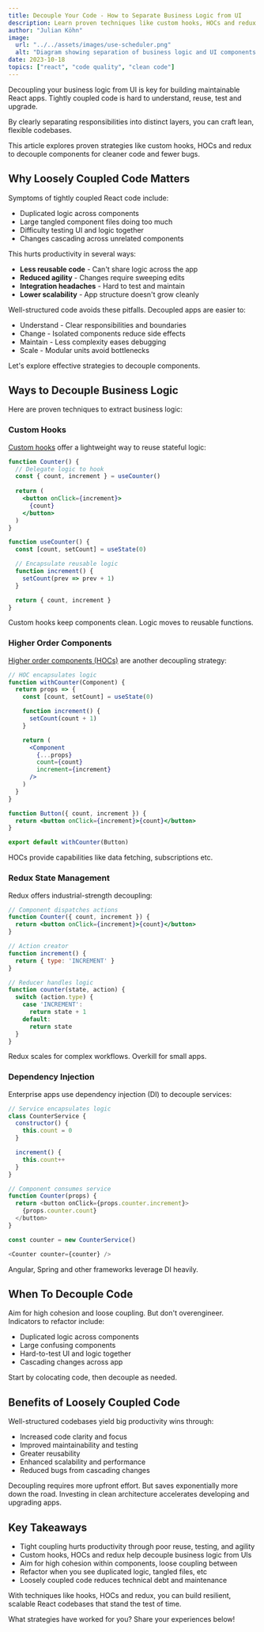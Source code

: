 ```yaml
---
title: Decouple Your Code - How to Separate Business Logic from UI  
description: Learn proven techniques like custom hooks, HOCs and redux to decouple React business logic from UI code for cleaner, more maintainable apps.
author: "Julian Köhn"
image:
  url: "../../assets/images/use-scheduler.png"
  alt: "Diagram showing separation of business logic and UI components."  
date: 2023-10-18
topics: ["react", "code quality", "clean code"]
---
```


Decoupling your business logic from UI is key for building maintainable React apps. Tightly coupled code is hard to understand, reuse, test and upgrade. 

By clearly separating responsibilities into distinct layers, you can craft lean, flexible codebases.

This article explores proven strategies like custom hooks, HOCs and redux to decouple components for cleaner code and fewer bugs.

## Why Loosely Coupled Code Matters

Symptoms of tightly coupled React code include:

- Duplicated logic across components
- Large tangled component files doing too much
- Difficulty testing UI and logic together 
- Changes cascading across unrelated components

This hurts productivity in several ways:

- **Less reusable code** - Can't share logic across the app
- **Reduced agility** - Changes require sweeping edits
- **Integration headaches** - Hard to test and maintain
- **Lower scalability** - App structure doesn't grow cleanly

Well-structured code avoids these pitfalls. Decoupled apps are easier to:

- Understand - Clear responsibilities and boundaries  
- Change - Isolated components reduce side effects
- Maintain - Less complexity eases debugging
- Scale - Modular units avoid bottlenecks

Let's explore effective strategies to decouple components.

## Ways to Decouple Business Logic

Here are proven techniques to extract business logic:

### Custom Hooks

[Custom hooks](https://react.dev/learn/reusing-logic-with-custom-hooks) offer a lightweight way to reuse stateful logic:

```jsx
function Counter() {
  // Delegate logic to hook  
  const { count, increment } = useCounter() 
  
  return (
    <button onClick={increment}>
      {count}
    </button>
  )
}

function useCounter() {
  const [count, setCount] = useState(0)

  // Encapsulate reusable logic
  function increment() {
    setCount(prev => prev + 1)
  }

  return { count, increment }
}
```

Custom hooks keep components clean. Logic moves to reusable functions.

### Higher Order Components

[Higher order components (HOCs)](https://reactjs.org/docs/higher-order-components.html) are another decoupling strategy:

```jsx 
// HOC encapsulates logic
function withCounter(Component) {
  return props => {
    const [count, setCount] = useState(0)

    function increment() {
      setCount(count + 1)
    }

    return (
      <Component
        {...props}
        count={count}
        increment={increment} 
      />
    )
  }
}

function Button({ count, increment }) {
  return <button onClick={increment}>{count}</button>
}

export default withCounter(Button)
```

HOCs provide capabilities like data fetching, subscriptions etc.

### Redux State Management

Redux offers industrial-strength decoupling:

```jsx
// Component dispatches actions 
function Counter({ count, increment }) {
  return <button onClick={increment}>{count}</button>
}

// Action creator  
function increment() {
  return { type: 'INCREMENT' }
} 

// Reducer handles logic
function counter(state, action) {
  switch (action.type) {
    case 'INCREMENT':
      return state + 1
    default:
      return state
  }
}
```

Redux scales for complex workflows. Overkill for small apps.

### Dependency Injection

Enterprise apps use dependency injection (DI) to decouple services:

```js
// Service encapsulates logic
class CounterService {
  constructor() {
    this.count = 0
  }

  increment() {
    this.count++ 
  }
}

// Component consumes service 
function Counter(props) {
  return <button onClick={props.counter.increment}>
    {props.counter.count}
  </button>
}

const counter = new CounterService()

<Counter counter={counter} />
```

Angular, Spring and other frameworks leverage DI heavily.

## When To Decouple Code

Aim for high cohesion and loose coupling. But don't overengineer. Indicators to refactor include:

- Duplicated logic across components
- Large confusing components
- Hard-to-test UI and logic together
- Cascading changes across app

Start by colocating code, then decouple as needed.

## Benefits of Loosely Coupled Code

Well-structured codebases yield big productivity wins through:

- Increased code clarity and focus 
- Improved maintainability and testing
- Greater reusability
- Enhanced scalability and performance
- Reduced bugs from cascading changes

Decoupling requires more upfront effort. But saves exponentially more down the road. Investing in clean architecture accelerates developing and upgrading apps.

## Key Takeaways

- Tight coupling hurts productivity through poor reuse, testing, and agility
- Custom hooks, HOCs and redux help decouple business logic from UIs
- Aim for high cohesion within components, loose coupling between
- Refactor when you see duplicated logic, tangled files, etc  
- Loosely coupled code reduces technical debt and maintenance

With techniques like hooks, HOCs and redux, you can build resilient, scalable React codebases that stand the test of time.

What strategies have worked for you? Share your experiences below!
